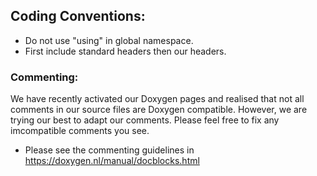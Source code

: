 ## Coding Conventions:

- Do not use "using" in global namespace.
- First include standard headers then our headers.


### Commenting: 

We have recently activated our Doxygen pages and realised that not all comments in our source files are Doxygen compatible. However, we are trying our best to adapt our comments. Please feel free to fix any imcompatible comments you see. 

- Please see the commenting guidelines in https://doxygen.nl/manual/docblocks.html 
